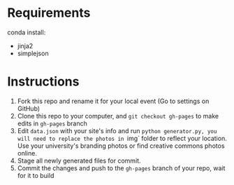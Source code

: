# Requirements

conda install:

* jinja2
* simplejson

# Instructions

1. Fork this repo and rename it for your local event (Go to settings on GitHub)
2. Clone this repo to your computer, and `git checkout gh-pages` to make edits in `gh-pages` branch
2. Edit `data.json` with your site's info and run `python generator.py, you will need to replace the photos in `img` folder to reflect your location. Use your university's branding photos or find creative commons photos online. 
3. Stage all newly generated files for commit.
4. Commit the changes and push to the `gh-pages` branch of your repo, wait for it to build
